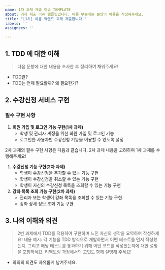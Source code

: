 ```yaml
---
name: 1차 과제 제출 이슈 TEMPLATE
about: 과제 제출 이슈 템플릿입니다. 이름 부분에는 본인의 이름을 작성해주세요.
title: "[1차] 이름 백엔드 과제 제출합니다."
labels: ''
assignees: ''

---
```


## 1. TDD 에 대한 이해
> 다음 문항에 대한 내용을 조사한 후 정리하여 채워주세요!
- TDD란?
- TDD는 언제 필요할까? 왜 필요한가?

## 2. 수강신청 서비스 구현
### **필수 구현 사항**
1. **회원 가입 및 로그인 기능 구현(1차 과제)**
    - 학생 및 관리자 계정을 위한 회원 가입 및 로그인 기능
    - 로그인한 사용자만 수강신청 기능을 이용할 수 있도록 설정

2차 과제의 필수 구현 사항은 다음과 같습니다. 2차 과제 내용을 고려하여 1차 과제를 수행해주세요!
1. **수강신청 기능 구현(2차 과제)**
    - 학생이 수강신청을 추가할 수 있는 기능 구현
    - 학생이 수강신청을 취소할 수 있는 기능 구현
    - 학생이 자신의 수강신청 목록을 조회할 수 있는 기능 구현
2. **강좌 목록 조회 기능 구현(2차 과제)**
    - 관리자 또는 학생이 강좌 목록을 조회할 수 있는 기능 구현
    - 강좌 상세 정보 조회 기능 구현

## 3. 나의 이해와 의견
> 2번 과제에서 TDD를 적용하여 구현하며 느낀 자신의 생각을 요약하여 작성하세요!
내용 예시: 각 기능을 TDD 방식으로 개발하면서 어떤 테스트를 먼저 작성했는지, 그리고 해당 테스트를 통과하기 위해 어떤 코드를 작성했는지에 대한 설명을 포함하세요. 리팩토링 과정에서의 고민도 함께 설명해 주세요!
- 의외의 의견도 자유롭게 남겨주세요.
